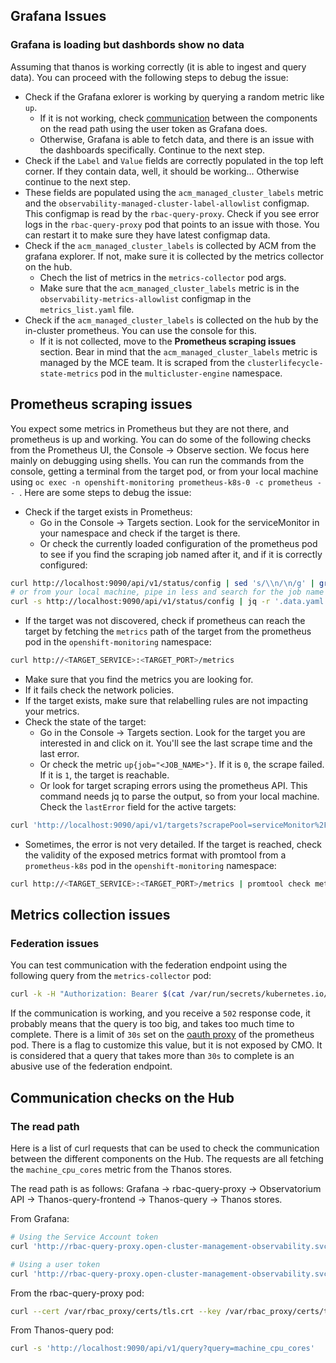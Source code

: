## Grafana Issues

### Grafana is loading but dashbords show no data

Assuming that thanos is working correctly (it is able to ingest and query data). You can proceed with the following steps to debug the issue:

* Check if the Grafana exlorer is working by querying a random metric like `up`.
  * If it is not working, check [communication](#the-read-path) between the components on the read path using the user token as Grafana does. 
  * Otherwise, Grafana is able to fetch data, and there is an issue with the dashboards specifically. Continue to the next step.
* Check if the `Label` and `Value` fields are correctly populated in the top left corner. If they contain data, well, it should be working... Otherwise continue to the next step.
* These fields are populated using the `acm_managed_cluster_labels` metric and the `observability-managed-cluster-label-allowlist` configmap. This configmap is read by the `rbac-query-proxy`. Check if you see error logs in the `rbac-query-proxy` pod that points to an issue with those. You can restart it to make sure they have latest configmap data.
* Check if the `acm_managed_cluster_labels` is collected by ACM from the grafana explorer. If not, make sure it is collected by the metrics collector on the hub.
  * Chech the list of metrics in the `metrics-collector` pod args.
  * Make sure that the `acm_managed_cluster_labels` metric is in the `observability-metrics-allowlist` configmap in the `metrics_list.yaml` file.
* Check if the `acm_managed_cluster_labels` is collected on the hub by the in-cluster prometheus. You can use the console for this.
  * If it is not collected, move to the __Prometheus scraping issues__ section. Bear in mind that the `acm_managed_cluster_labels` metric is managed by the MCE team. It is scraped from the `clusterlifecycle-state-metrics` pod in the `multicluster-engine` namespace.

## Prometheus scraping issues

You expect some metrics in Prometheus but they are not there, and prometheus is up and working. You can do some of the following checks from the Prometheus UI, the Console -> Observe section. We focus here mainly on debugging using shells. You can run the commands from the console, getting a terminal from the target pod, or from your local machine using `oc exec -n openshift-monitoring prometheus-k8s-0 -c prometheus -- `. Here are some steps to debug the issue:

* Check if the target exists in Prometheus:
  * Go in the Console -> Targets section. Look for the serviceMonitor in your namespace and check if the target is there.
  * Or check the currently loaded configuration of the prometheus pod to see if you find the scraping job named after it, and if it is correctly configured:
```bash
curl http://localhost:9090/api/v1/status/config | sed 's/\\n/\n/g' | grep "job_name: serviceMonitor/NAMESPACE/SERVICE_MONITOR_NAME" -A100 
# or from your local machine, pipe in less and search for the job name
curl -s http://localhost:9090/api/v1/status/config | jq -r '.data.yaml' | yq '.scrape_configs' | less
```
* If the target was not discovered, check if prometheus can reach the target by fetching the `metrics` path of the target from the prometheus pod in the `openshift-monitoring` namespace:
```bash
curl http://<TARGET_SERVICE>:<TARGET_PORT>/metrics
```
  * Make sure that you find the metrics you are looking for.
  * If it fails check the network policies.
* If the target exists, make sure that relabelling rules are not impacting your metrics.
* Check the state of the target:
  * Go in the Console -> Targets section. Look for the target you are interested in and click on it. You'll see the last scrape time and the last error.
  * Or check the metric `up{job="<JOB_NAME>"}`. If it is `0`, the scrape failed. If it is `1`, the target is reachable.
  * Or look for target scraping errors using the prometheus API. This command needs jq to parse the output, so from your local machine. Check the `lastError` field for the active targets:
```bash
curl 'http://localhost:9090/api/v1/targets?scrapePool=serviceMonitor%2F<NAMESPACE>%2F<SERVICE_MONITOR_NAME>%2F0' | jq 'del(.data.droppedTargets, .data.droppedTargetCounts)'
```
* Sometimes, the error is not very detailed. If the target is reached, check the validity of the exposed metrics format with promtool from a `prometheus-k8s` pod in the `openshift-monitoring` namespace:
```bash
curl http://<TARGET_SERVICE>:<TARGET_PORT>/metrics | promtool check metrics
```

## Metrics collection issues

### Federation issues

You can test communication with the federation endpoint using the following query from the `metrics-collector` pod:

```bash
curl -k -H "Authorization: Bearer $(cat /var/run/secrets/kubernetes.io/serviceaccount/token)" 'https://prometheus-k8s.openshift-monitoring.svc:9092/federate?match[]=%7B__name__%3D~"up"%7D'
```

If the communication is working, and you receive a `502` response code, it probably means that the query is too big, and takes too much time to complete. There is a limit of `30s` set on the [oauth proxy](https://github.com/openshift/oauth-proxy/blob/master/options.go#L25) of the prometheus pod. There is a flag to customize this value, but it is not exposed by CMO. It is considered that a query that takes more than `30s` to complete is an abusive use of the federation endpoint.

## Communication checks on the Hub 

### The read path

Here is a list of curl requests that can be used to check the communication between the different components on the Hub. The requests are all fetching the `machine_cpu_cores` metric from the Thanos stores.

The read path is as follows: Grafana -> rbac-query-proxy -> Observatorium API -> Thanos-query-frontend -> Thanos-query -> Thanos stores.

From Grafana:

```bash
# Using the Service Account token
curl 'http://rbac-query-proxy.open-cluster-management-observability.svc.cluster.local:8080/api/v1/query?query=machine_cpu_cores' -H "Authorization: Bearer $(cat /var/run/secrets/kubernetes.io/serviceaccount/token)"

# Using a user token 
curl 'http://rbac-query-proxy.open-cluster-management-observability.svc.cluster.local:8080/api/v1/query?query=machine_cpu_cores' -H "Authorization: Bearer sha256~USER_TOKEN"
```

From the rbac-query-proxy pod:

```bash
curl --cert /var/rbac_proxy/certs/tls.crt --key /var/rbac_proxy/certs/tls.key --cacert /var/rbac_proxy/certs/ca.crt 'https://observability-observatorium-api.open-cluster-management-observability.svc.cluster.local:8080/api/metrics/v1/default/api/v1/query?query=machine_cpu_cores' 
```

From Thanos-query pod:

```bash
curl -s 'http://localhost:9090/api/v1/query?query=machine_cpu_cores'
```